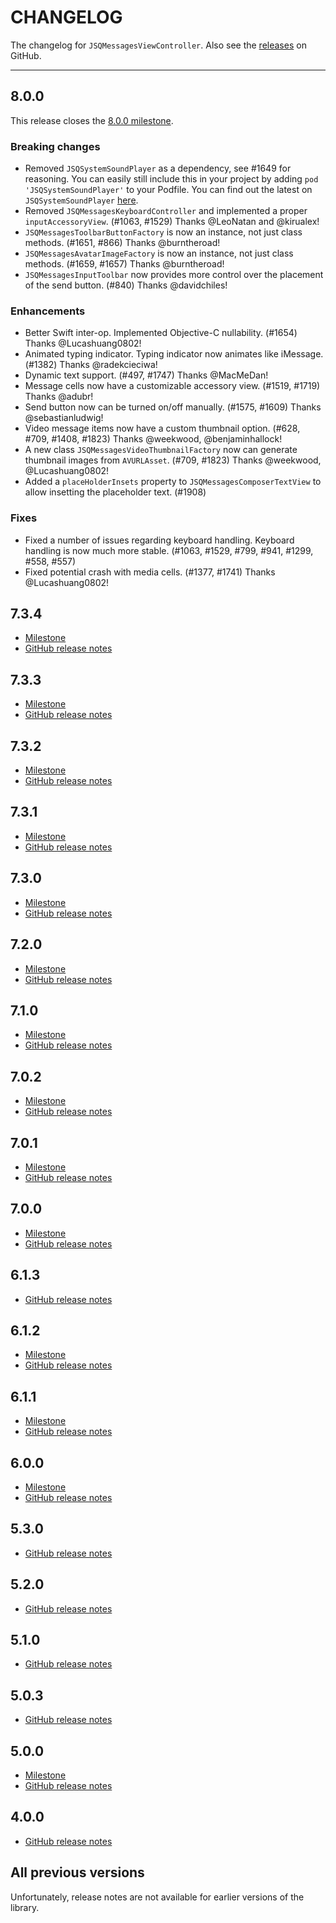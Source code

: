 # CHANGELOG

The changelog for `JSQMessagesViewController`. Also see the [releases](https://github.com/jessesquires/JSQMessagesViewController/releases) on GitHub.

--------------------------------------

8.0.0
-----

This release closes the [8.0.0 milestone](https://github.com/jessesquires/JSQMessagesViewController/milestones/8.0.0).

### Breaking changes

- Removed `JSQSystemSoundPlayer` as a dependency, see #1649 for reasoning. You can easily still include this in your project by adding `pod 'JSQSystemSoundPlayer'` to your Podfile. You can find out the latest on `JSQSystemSoundPlayer` [here](https://github.com/jessesquires/JSQSystemSoundPlayer).
- Removed `JSQMessagesKeyboardController` and implemented a proper `inputAccessoryView`. (#1063, #1529) Thanks @LeoNatan and @kirualex!
- `JSQMessagesToolbarButtonFactory` is now an instance, not just class methods. (#1651, #866) Thanks @burntheroad!
- `JSQMessagesAvatarImageFactory` is now an instance, not just class methods. (#1659, #1657) Thanks @burntheroad!
- `JSQMessagesInputToolbar` now provides more control over the placement of the send button. (#840) Thanks @davidchiles!

### Enhancements

- Better Swift inter-op. Implemented Objective-C nullability. (#1654) Thanks @Lucashuang0802!
- Animated typing indicator. Typing indicator now animates like iMessage. (#1382) Thanks @radekcieciwa!
- Dynamic text support. (#497, #1747) Thanks @MacMeDan!
- Message cells now have a customizable accessory view. (#1519, #1719) Thanks @adubr!
- Send button now can be turned on/off manually. (#1575, #1609) Thanks @sebastianludwig!
- Video message items now have a custom thumbnail option. (#628, #709, #1408, #1823) Thanks @weekwood, @benjaminhallock!
- A new class `JSQMessagesVideoThumbnailFactory` now can generate thumbnail images from `AVURLAsset`. (#709, #1823) Thanks @weekwood, @Lucashuang0802!
- Added a `placeHolderInsets` property to `JSQMessagesComposerTextView` to allow insetting the placeholder text. (#1908)

### Fixes

- Fixed a number of issues regarding keyboard handling. Keyboard handling is now much more stable. (#1063, #1529, #799, #941, #1299, #558, #557)
- Fixed potential crash with media cells. (#1377, #1741) Thanks @Lucashuang0802!

7.3.4
-----

- [Milestone](https://github.com/jessesquires/JSQMessagesViewController/issues?q=milestone%3A7.3.4+is%3Aclosed)
- [GitHub release notes](https://github.com/jessesquires/JSQMessagesViewController/releases/tag/7.3.4)

7.3.3
-----

- [Milestone](https://github.com/jessesquires/JSQMessagesViewController/issues?q=milestone%3A7.3.3+is%3Aclosed)
- [GitHub release notes](https://github.com/jessesquires/JSQMessagesViewController/releases/tag/7.3.3)

7.3.2
-----

- [Milestone](https://github.com/jessesquires/JSQMessagesViewController/issues?q=milestone%3A7.3.2+is%3Aclosed)
- [GitHub release notes](https://github.com/jessesquires/JSQMessagesViewController/releases/tag/7.3.2)

7.3.1
-----

- [Milestone](https://github.com/jessesquires/JSQMessagesViewController/issues?q=milestone%3A7.3.1+is%3Aclosed)
- [GitHub release notes](https://github.com/jessesquires/JSQMessagesViewController/releases/tag/7.3.1)

7.3.0
-----

- [Milestone](https://github.com/jessesquires/JSQMessagesViewController/issues?q=milestone%3A7.3.0+is%3Aclosed)
- [GitHub release notes](https://github.com/jessesquires/JSQMessagesViewController/releases/tag/7.3.0)


7.2.0
-----

- [Milestone](https://github.com/jessesquires/JSQMessagesViewController/issues?q=milestone%3A7.2.0+is%3Aclosed)
- [GitHub release notes](https://github.com/jessesquires/JSQMessagesViewController/releases/tag/7.2.0)

7.1.0
-----

- [Milestone](https://github.com/jessesquires/JSQMessagesViewController/issues?q=milestone%3A7.1.0+is%3Aclosed)
- [GitHub release notes](https://github.com/jessesquires/JSQMessagesViewController/releases/tag/7.1.0)

7.0.2
-----

- [Milestone](https://github.com/jessesquires/JSQMessagesViewController/issues?q=milestone%3A7.0.2+is%3Aclosed)
- [GitHub release notes](https://github.com/jessesquires/JSQMessagesViewController/releases/tag/7.0.2)

7.0.1
-----

- [Milestone](https://github.com/jessesquires/JSQMessagesViewController/issues?q=milestone%3A7.0.1+is%3Aclosed)
- [GitHub release notes](https://github.com/jessesquires/JSQMessagesViewController/releases/tag/7.0.1)

7.0.0
-----

- [Milestone](https://github.com/jessesquires/JSQMessagesViewController/issues?q=milestone%3A7.0.0+is%3Aclosed)
- [GitHub release notes](https://github.com/jessesquires/JSQMessagesViewController/releases/tag/7.0.0)

6.1.3
-----

- [GitHub release notes](https://github.com/jessesquires/JSQMessagesViewController/releases/tag/6.1.3)

6.1.2
-----

- [Milestone](https://github.com/jessesquires/JSQMessagesViewController/issues?q=milestone%3A6.1.2+is%3Aclosed)
- [GitHub release notes](https://github.com/jessesquires/JSQMessagesViewController/releases/tag/6.1.2)

6.1.1
-----

- [Milestone](https://github.com/jessesquires/JSQMessagesViewController/issues?q=milestone%3A6.1.1+is%3Aclosed)
- [GitHub release notes](https://github.com/jessesquires/JSQMessagesViewController/releases/tag/6.1.1)

6.0.0
-----

- [Milestone](https://github.com/jessesquires/JSQMessagesViewController/issues?q=milestone%3A6.0.0+is%3Aclosed)
- [GitHub release notes](https://github.com/jessesquires/JSQMessagesViewController/releases/tag/6.0.0)

5.3.0
-----

- [GitHub release notes](https://github.com/jessesquires/JSQMessagesViewController/releases/tag/5.3.0)

5.2.0
-----

- [GitHub release notes](https://github.com/jessesquires/JSQMessagesViewController/releases/tag/5.2.0)

5.1.0
-----

- [GitHub release notes](https://github.com/jessesquires/JSQMessagesViewController/releases/tag/5.1.0)

5.0.3
-----

- [GitHub release notes](https://github.com/jessesquires/JSQMessagesViewController/releases/tag/5.0.3)

5.0.0
-----

- [Milestone](https://github.com/jessesquires/JSQMessagesViewController/issues?q=milestone%3A5.0.0+is%3Aclosed)
- [GitHub release notes](https://github.com/jessesquires/JSQMessagesViewController/releases/tag/5.0.0)

4.0.0
-----

- [GitHub release notes](https://github.com/jessesquires/JSQMessagesViewController/releases/tag/4.0.0)

All previous versions
---------------------

Unfortunately, release notes are not available for earlier versions of the library.
